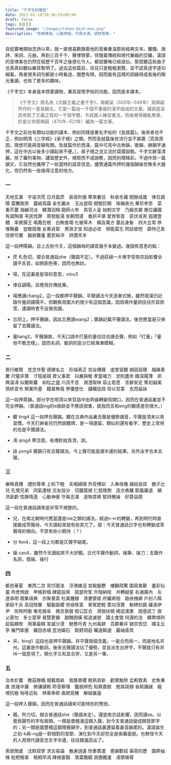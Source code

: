 ```yaml
---
title: "千字文的讀音"
date: 2022-02-19T10:30:55+08:00
draft: false
tags: [語言]
featured_image: "/images/tshen-dzyh-mun.png"
description: "性靜情逸。心動神疲。守眞志滿。逐物意移。"
---
```


自從竇唯開始念詩以來，就一直很喜歡跟着他的音樂重溫那些經典文本。離騷、唐詩、宋詞、元曲，再到三百千千、聲律啓蒙，伴隨着傳統和現代樂器的交織，漢語的音律美也仍然在經歷千百年之後感化今人。都說竇唯已經成仙，那麼聽這些曲子也真真如聽仙樂耳暫明了。過去這些篇目，往往只是粗粗瀏覽，並不認真逐字逐句細看。再者很多詞句都是小時看過，閱歷有限，因而能有這樣的因緣用成長後的眼光重讀，也有了更多的趣味。

《千字文》本身是本啓蒙讀物，兼具習用字帖的功能，因而是本課本。

> 《千字文》原名為《次韻王羲之書千字》，南朝梁（502年─549年）周興嗣所作的一首長韻文。它是一篇由一千個不重複的漢字組成的文章。據說是梁武帝取了王羲之寫的一千個字體，令其親人練習書法，而後覺得雜亂無章，於是又命周興嗣（470年─521年）編為一篇文章。

千字文之前也有類似功能的讀本，例如同樣是著名字帖的《急就篇》。後來者也不乏，例如明清《三字經》《弟子規》之類。然而急就篇後世流行並不甚廣［究其原因，猜想可能與音韻有關。急就篇作於西漢，篇中可見中古魚韻、歌韻、麻韻字通押，這在中古以後多少讀起來不便。］，弟子規之流又流於腐儒說敎。千字文辭藻清麗，除了羅列事物、講習歷史外，規矩而不成說教，因而別樣精彩。不過作爲一篇韻文，它自然也攜帶了一些當時的語音信息。儘管通篇所押的幾個韻後世無多大變化，但仍然有一些值得注意的地方。

### 一
天地玄黃　宇宙洪荒
日月盈昃　辰宿列張
寒來暑往　秋收冬藏
閏餘成歲　律召調陽
雲騰致雨　露結爲霜
金生麗水　玉出崑岡
劒號巨闕　珠稱夜光
果珍李柰　菜重芥薑
海鹹河淡　鱗潛羽翔
龍師火帝　鳥官人皇
始制文字　乃服衣裳
推位讓國　有虞陶唐
弔民伐罪　周發殷湯
坐朝問道　垂拱平章
愛育黎首　臣伏戎羌
遐邇壹體　率賓歸王
鳴鳳在樹　白駒食場
化被草木　賴及萬方
蓋此身髮　四大五常
恭惟鞠養　豈敢毀傷
女慕貞絜　男效才良
知過必改　得能莫忘
罔談彼短　靡恃己長
信使可覆　器欲難量
墨悲絲淬　詩讚羔羊

這一段押陽韻。自上古到今天，這個韻母的讀音幾乎未變過。幾個有意思的點：

* 昃 札色切，摺合普通話zhe（聲調不定）。不過莊組一大堆字受南京話影響全讀平舌音，如側廁色等，因而也無妨。

* 宿，在這裏是星宿的意思，xiou3

* 律召調陽。呂應爲抄傳訛筆。

* 場應讀chang2，這一段都押平聲韻。平聲讀法今天逐漸式微，雖然現漢仍記錄作量詞讀陽平，但觀察周圍大約很少有這個意識，因爲場作量詞往往形容雨雪，連讀時會不自覺改讀。

* 忘同上，押平聲韻，因此忘應讀wang2；廣韻記載平聲讀法，後世應當是只保留了去聲讀法。

* 量liang2，平聲韻故。今天口語中打量的量往往也讀去聲，例如「打量」「量他不敢怎樣」，因而名詞、動詞的區分已經漸漸模糊。

### 二

景行維賢　克念作聖
德建名立　形端表正
空谷傳聲　虛堂習聽
禍因惡積　福緣善慶
尺璧非寶　寸陰是競
資父事君　曰嚴與敬
孝當竭力　忠則盡命
臨深履薄　夙興溫凊
似蘭斯馨　如松之盛
川流不息　淵澄取映
容止若思　言辭安定
篤初誠美　慎終宜令
榮業所基　籍甚無竟
學優登仕　攝職從政
存以甘棠　去而益詠

這一段押蒸韻。部分字在明清以來官話中由齊齒轉變爲開口，因而在普通話裏並不完全押韻。（普通話ing的e痕跡並不應該很重，就我而言和eng的聽感差別很大。）

* 聽 ting4 這一段押去聲韻。聽在古典作品裏去聲是優勢讀音，平聲是清末以來習慣。今天打麻雀兒仍然說聽牌，是一項遺留。類似的還有看字，歷史上常用的也是平聲讀法。

* 凊 qing4 寒涼意。有傳鈔訛爲清，誤。

* 詠 yong4 廣韻只有去聲讀法。今上聲可能是讀半邊的結果。另外泳字也本去聲。

### 三

樂殊貴賤　禮別尊卑
上和下睦　夫唱婦隨
外受傅訓　入奉母儀
諸姑伯叔　猶子比兒
孔懷兄弟　同氣連枝
交友投分　切磨箴規
仁慈隱惻　造次弗離
節義廉退　顛沛匪虧
性靜情逸　心動神疲
守眞志滿　逐物意移
堅持雅操　好爵自縻

這一段在普通話讀來是非常不規整的。

* 兒，在南北朝時代應當還是nie之類的讀法。經過n->r的轉變，再到明代時直接變成零聲母，今天讀起來就有些突兀了。按：今天普通話日字也有轉變成零聲母的傾向。不禁有些小期待（？）

* 分 fen4，這一段上句都是仄聲字結尾。

* 操 cao4，雖然今天讀起來不大好聽。古代平聲作動詞，操筆、操刀；去聲作名詞，情操、操行

### 四

都邑華夏　東西二京
背邙面洛　浮渭據涇
宮殿盤鬱　樓觀飛驚
圖寫禽獸　畫彩仙靈
丙舍傍啟　甲帳對楹
肆筵設席　鼓瑟吹笙
升階納陛　弁轉疑星
右通廣內　左達承明
既集墳典　亦聚羣英
杜稾鍾隸　漆書壁經
府羅將相　路俠槐卿
戶封八縣　家給千兵
高冠陪輦　驅轂振纓
世祿侈富　車駕肥輕
策功茂實　勒碑刻銘
磻溪伊尹　佐時阿衡
奄宅曲阜　微旦孰營
桓公匡合　濟弱扶傾
綺迴漢惠　說感武丁
俊乂密勿　多士寔寧
晉楚更霸　趙魏困橫
假途滅虢　踐土會盟
何遵約法　韓弊煩刑
起翦頗牧　用軍最精
宣威沙漠　馳譽丹青
九州禹跡　百郡秦并
嶽宗恆岱　禪主云亭
雁門紫塞　雞田赤城
昆池碣石　鉅野洞庭
曠遠緜邈　巖岫杳冥

* 并，bing1. 這段也是押平聲韻。并平聲兩個含義，一是合而爲一，而是地名并州。這裏是作動詞。後來去聲讀法佔了優勢，並且派生出併字，平聲就只有并州一個意項了。簡化字又和並合併，又是另一筆。

### 五

治本於農　務茲稼穡
俶載南畝　我藝黍稷
稅熟貢新　勸賞黜陟
孟軻敦素　史魚秉直
庶幾中庸　勞謙謹敕
聆音察理　鑑貌辨色
貽厥嘉猷　勉其祗植
省躬譏誡　寵增抗極
殆辱近恥　林皋幸即
兩疏見機　解組誰逼

這一段押入聲韻，因而在普通話讀來可能特別的彆扭。

* 穡，所力切，摺合普通話she（聲調未定）。還是南京話影響，因而讀se。以嗇爲聲符的字有兩類，一類是嗇穡濇這類入聲，到今天普通話變成開音節字的；另一類是牆薔檣這類陽聲韻字，到普通話裏還留着鼻音韻尾的。漢語誕生之初-k與-ng是一對相對的音節，演化到今天卻完全是兩番面貌。也無怪今天的人用現代讀音念生字半邊，往往錯漏百出了。

索居閒處　沈默寂寥
求古尋論　散慮逍遙
欣奏累遣　慼謝歡招
渠荷的歷　園莽抽條
枇杷晚翠　梧桐早凋
陳根委翳　落葉飄颻
游鵾獨運　凌摩絳霄

